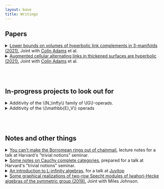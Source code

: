 ```yaml
---
layout: base
title: Writings
---
```


<script type="text/javascript" src="https://cdn.mathjax.org/mathjax/latest/MathJax.js?config=TeX-AMS-MML_HTMLorMML"> </script> 



## Papers

<details> 
<summary> <label for="Lower bounds">  <a href="https://arxiv.org/pdf/2111.06319.pdf">Lower bounds on volumes of hyperbolic link complements in 3-manifolds (2021).</a> Joint with <a href="https://sites.williams.edu/cadams/">Colin Adams</a> et al. </label> </summary>
<p>
Lower bounds on the volumes of hyperbolic link complements are given via a new construction:
  a *bracelet link* is a link in \(S^3\) decomposed as a cycle of interconnected tangles, and it is proved that a bracelet link of \(2n\) tangles, such that each individual tangle may be *replicated* into a hyperbolic bracelet link of \(2n\) copies of the tangle, is hyperbolic, with volume at least the average of the replicated links.
</p>
<p>
  This replication is generalized to arbitrary 3-manifolds via a construction called *starbursts*, which separate the manifold into *pieces*, which have a well defined \(2n\)-*replicant*;
  if the resulting pieces from removing a regular neighborhood of a starburst have hyperbolic replicants, then the 3-manifold is hyperbolic, with volume at least the average of the volumes of the replicants. 
</p>
<p>
  Applications are presented to hyperbolicity of links in thickened surfaces and in the solid torus.
</p>
</details>

<details> <summary> <a href="https://trebuchet.public.springernature.app/get_content/1a67130a-8ba9-46a6-8591-48e478161936?utm_source=rct_congratemailt&utm_medium=email&utm_campaign=nonoa_20231013&utm_content=10.1007/s40879-023-00692-3">Augmented cellular alternating links in thickened surfaces are hyperbolic (2021).</a> Joint with <a href="https://sites.williams.edu/cadams/">Colin Adams</a> et al.
    </summary> 
    Work of <a href="https://arxiv.org/abs/1506.03026v1">Colin Adams</a> concerning hyperbolicity of generalized augmented alternating links in the 3-sphere is extended to hyperbolicity of such links in \(I\)-bundles over a surface other than the Klein bottle or \(\mathbf{RP}^2.\)
  This is used to prove hyperbolicity class of links in thickened orientable surfaces called <i> rubber band links </i>, which are generated by graphs.
  Both lower and upper bounds are provided for the volumes of rubber band links, both depending linearly on the number of edges in the graph.
</details>

<br/><br/>  

## In-progress projects to look out for

<details> 
<summary>
    Additivity of the \(N_\infty\) family of \(G\)-operads.
</summary>
    I hope to define the BV tensor product and use largely categorical means to characterize the tensor products and BV-HHR norms of \(N_\infty\) operads.
</details>

<details> 
<summary>
    Additivity of the \(\mathbb{E}_V\) operads
</summary>
    I hope to leverage the closedness of the equivariant BV tensor product to reduce additivity of \(\mathbb{E}_V\) operads to checking on algebras in \(G\)-spaces, which are well-described using loop space theory.
</details>

<br/><br/>  

## Notes and other things

<details>
<summary> 
<a href="/files/borromean.pdf">You can't make the Borromean rings out of chainmail</a>, lecture notes for a talk at Harvard's "trivial notions" seminar.
</summary>
</details>


<details><summary> 
<a href="/files/cauchy.pdf">Some notes on Cauchy complete categories</a>, prepared for a talk at Harvard's "trivial notions" seminar.
</summary>
</details>

<details><summary> 
 <a href="/files/juvitop_9_14_21.pdf">An introduction to L-infinity algebras</a>, for a talk at <a href="https://math.mit.edu/juvitop/">Juvitop</a>
</summary>
</details>

<details> <summary> <a href="https://math.mit.edu/research/undergraduate/spur/documents/2019Johnson-Stewart.pdf">Some graphical realizations of two-row Specht modules of Iwahori-Hecke algebras of the symmetric group (2019).</a> Joint with Miles Johnson.
    </summary>
  Studies a generalization of Khovanov's "crossingless matchings" representation of an Iwahori-Hecke Algebra of the symmetric group to include a particular number of endpoints on the "bottom" and "top";
  in the generic case, such a representation is proven to be isomorphic to a two-row Specht module whose young partition corresponds with the number of endpoints.
  Some heuristics are given towards existence of such an isomorphism in all cases.
  In the characteristic-5 case, some irreducible subrepresentation of Jordan-Shor's Fibonacci representation are given, and these are proven to be isomorphic to the irreducible quotients of two-row Specht modules whose rows differ by length at most 3.
</details>
